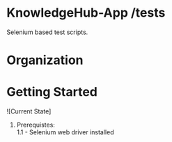 # KnowledgeHub-App /tests
Selenium based test scripts. 

# Organization
 
# Getting Started
![Current State]
1. Prerequistes:  
  1.1 - Selenium web driver installed  
  